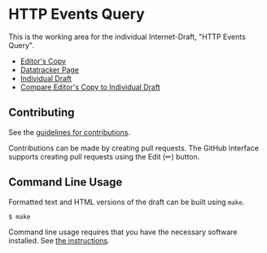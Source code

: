 <!-- regenerate: on (set to off if you edit this file) -->

# HTTP Events Query

This is the working area for the individual Internet-Draft, "HTTP Events Query".

* [Editor's Copy](https://CxRes.github.io/events-query-test/#go.draft-gupta-httpapi-events-query.html)
* [Datatracker Page](https://datatracker.ietf.org/doc/draft-gupta-httpapi-events-query)
* [Individual Draft](https://datatracker.ietf.org/doc/html/draft-gupta-httpapi-events-query)
* [Compare Editor's Copy to Individual Draft](https://CxRes.github.io/events-query-test/#go.draft-gupta-httpapi-events-query.diff)


## Contributing

See the
[guidelines for contributions](https://github.com/CxRes/events-query-test/blob/main/CONTRIBUTING.md).

Contributions can be made by creating pull requests.
The GitHub interface supports creating pull requests using the Edit (✏) button.


## Command Line Usage

Formatted text and HTML versions of the draft can be built using `make`.

```sh
$ make
```

Command line usage requires that you have the necessary software installed.  See
[the instructions](https://github.com/martinthomson/i-d-template/blob/main/doc/SETUP.md).

